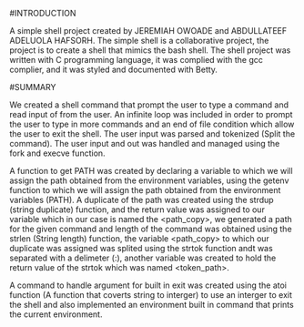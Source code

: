 #INTRODUCTION

A simple shell project created by JEREMIAH OWOADE and ABDULLATEEF ADELUOLA HAFSORH. The simple shell is a collaborative project, the project is to create a shell that mimics the bash shell.
The shell project was written with C programming language, it was complied with the gcc complier, and it was styled and documented with Betty.

#SUMMARY

We created a shell command that prompt the user to type a command and read input of from the user. An infinite loop was included in order to prompt the user  to type in more commands and an end of file condition which allow the user to exit the shell.
The user input was parsed and tokenized (Split the command). The user input and out was handled and managed using the fork and execve function.

A function to get PATH was created by declaring a variable to which we will assign the path obtained from the environment variables, using the getenv function to which we will assign the path obtained from the environment variables (PATH). A duplicate of the path was created using the strdup (string duplicate) function, and the return value was assigned to our variable which in our case is named the <path_copy>, we generated a path for the given command and length of the command was obtained using the strlen (String length) function,
the variable <path_copy> to which our duplicate was assigned was splited using the strtok function andt was separated with a delimeter (:), another variable was created to hold the return value of the strtok which was named <token_path>.

A command to handle argument for built in exit was created using the atoi function (A function that coverts string to interger) to use an interger to exit the shell and also implemented an environment built in command that prints the current environment. 
